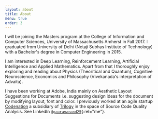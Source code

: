 ```yaml
---
layout: about
title: About
menu: true
order: 3
---
```


I will be joining the Masters program at the College of Information and Computer Sciences, University of Massachusetts Amherst in Fall 2017. I graduated from University of Delhi (Netaji Subhas Institute of Technology) with a Bachelor's degree in Computer Engineering in 2015.

I am interested in Deep Learning, Reinforcement Learning, Artificial Intelligence and Applied Mathematics. Apart from that I thoroughly enjoy exploring and reading about Physics (Theoritical and Quantum), Cognitive Neuroscience, Economics and Philosophy (Vivekanada's interpretation of Advaita).

I have been working at Adobe, India mainly on Aesthetic Layout Suggestions for Documents i.e. suggesting design ideas for the document by modifying layout, font and color. I previously worked at an agile startup [Codenation] a subsidiary of [Trilogy] in the space of Source Code Quality Analysis. See LinkedIn [`@gauravanand25`](https://in.linkedin.com/in/gauravanand25){:rel="me"}.

[Codenation]: http://codenation.co.in/
[Trilogy]: https://en.wikipedia.org/wiki/Trilogy_(company)
